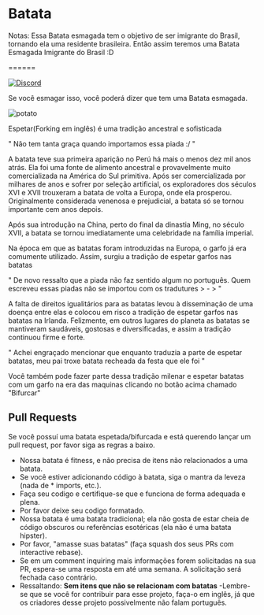 Batata
======

Notas:
 Essa Batata esmagada tem o objetivo de ser imigrante do Brasil, tornando ela uma residente brasileira. Então assim teremos uma Batata Esmagada Imigrante do Brasil :D

======

[![Discord](https://i.imgur.com/HLPoNnY.png)](https://discord.gg/5hBDT2P)

Se você esmagar isso, você poderá dizer que tem uma Batata esmagada. 

![potato](http://i.imgur.com/dRnvRZZ.jpg)

Espetar(Forking em inglês) é uma tradição ancestral e sofisticada

" Não tem tanta graça quando importamos essa piada :/ "



A batata teve sua primeira aparição no Perú há mais o menos dez mil anos atrás. Ela foi uma fonte de alimento ancestral e provavelmente muito comercializada na América do Sul primitiva. Após ser comercializada por milhares de anos e sofrer por seleção artificial, os exploradores dos séculos XVI e XVII trouxeram a batata de volta a Europa, onde ela prosperou. Originalmente considerada venenosa e prejudicial, a batata só se tornou importante cem anos depois.

Após sua introdução na China, perto do final da dinastia Ming, no século XVII, a batata se tornou imediatamente uma celebridade na família imperial.

Na época em que as batatas foram introduzidas na Europa, o garfo já era comumente utilizado. Assim, surgiu a tradição de espetar garfos nas batatas

" De novo ressalto que a piada não faz sentido algum no português. Quem escreveu essas piadas não se importou com os tradutures > - > "



A falta de direitos igualitários para as batatas levou à disseminação de uma doença entre elas e colocou em risco a tradição de espetar garfos nas batatas na Irlanda. Felizmente, em outros lugares do planeta as batatas se mantiveram saudáveis, gostosas e diversificadas, e assim a tradição continuou firme e forte.

" Achei engraçado mencionar que enquanto traduzia a parte de espetar batatas, meu pai troxe batata recheada da festa que ele foi "


Você também pode fazer parte dessa tradição milenar e espetar batatas com um garfo na era das maquinas clicando no botão acima chamado "Bifurcar"

Pull Requests
-------------

Se você possuí uma batata espetada/bifurcada e está querendo lançar um pull request, por favor siga as regras a baixo.

- Nossa batata é fitness, e não precisa de itens não relacionados a uma batata.
- Se você estiver adicionando código à batata, siga o mantra da leveza (nada de * imports, etc.).
- Faça seu codigo e certifique-se que e funciona de forma adequada e plena.
- Por favor deixe seu codigo formatado.
- Nossa batata é uma batata tradicional; ela não gosta de estar cheia de código obscuros ou referências esotéricas (ela não é uma batata hipster).
- Por favor, "amasse suas batatas" (faça squash dos seus PRs com interactive rebase).
- Se em um comment inquiring mais informações forem solicitadas na sua PR, espera-se uma resposta em até uma semana. A solicitação será fechada caso contrário.
- Ressaltando: **Sem itens que não se relacionam com batatas**
-Lembre-se que se você for contribuir para esse projeto, faça-o em inglês, já que os criadores desse projeto possivelmente não falam português.